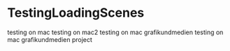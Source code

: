 # TestingLoadingScenes
testing on mac
testing on mac2
testing on mac grafikundmedien
testing on mac grafikundmedien project
